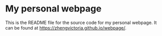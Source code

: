 # My personal webpage

This is the README file for the source code for my personal webpage. It can be found at <https://zhengvictoria.github.io/webpage/>. 

